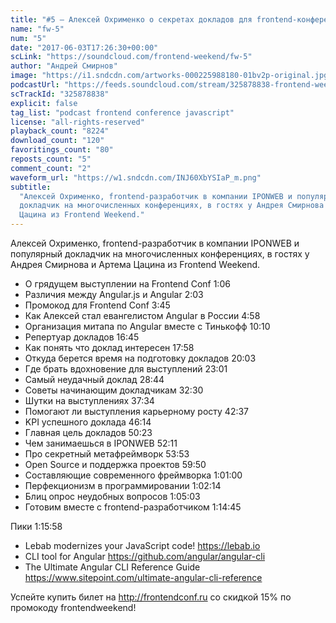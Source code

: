 ```yaml
---
title: "#5 – Алексей Охрименко о секретах докладов для frontend-конференций"
name: "fw-5"
num: "5"
date: "2017-06-03T17:26:30+00:00"
scLink: "https://soundcloud.com/frontend-weekend/fw-5"
author: "Андрей Смирнов"
image: "https://i1.sndcdn.com/artworks-000225988180-01bv2p-original.jpg"
podcastUrl: "https://feeds.soundcloud.com/stream/325878838-frontend-weekend-fw-5.m4a"
scTrackId: "325878838"
explicit: false
tag_list: "podcast frontend conference javascript"
license: "all-rights-reserved"
playback_count: "8224"
download_count: "120"
favoritings_count: "80"
reposts_count: "5"
comment_count: "2"
waveform_url: "https://w1.sndcdn.com/INJ60XbYSIaP_m.png"
subtitle:
  "Алексей Охрименко, frontend-разработчик в компании IPONWEB и популярный
  докладчик на многочисленных конференциях, в гостях у Андрея Смирнова и Артема
  Цацина из Frontend Weekend."
---
```


Алексей Охрименко, frontend-разработчик в компании IPONWEB и популярный
докладчик на многочисленных конференциях, в гостях у Андрея Смирнова и Артема
Цацина из Frontend Weekend.

- О грядущем выступлении на Frontend Conf 1:06
- Различия между Angular.js и Angular 2:03
- Промокод для Frontend Conf 3:45
- Как Алексей стал евангелистом Angular в России 4:58
- Организация митапа по Angular вместе с Тинькофф
  <timecode sec="610">10:10</timecode>
- Репертуар докладов <timecode sec="1005">16:45</timecode>
- Как понять что доклад интересен <timecode sec="1078">17:58</timecode>
- Откуда берется время на подготовку докладов
  <timecode sec="1203">20:03</timecode>
- Где брать вдохновение для выступлений <timecode sec="1381">23:01</timecode>
- Самый неудачный доклад <timecode sec="1724">28:44</timecode>
- Советы начинающим докладчикам <timecode sec="1950">32:30</timecode>
- Шутки на выступлениях <timecode sec="2254">37:34</timecode>
- Помогают ли выступления карьерному росту <timecode sec="2557">42:37</timecode>
- KPI успешного доклада <timecode sec="2774">46:14</timecode>
- Главная цель докладов <timecode sec="3023">50:23</timecode>
- Чем занимаешься в IPONWEB <timecode sec="3131">52:11</timecode>
- Про секретный метафреймворк <timecode sec="3233">53:53</timecode>
- Open Source и поддержка проектов <timecode sec="3590">59:50</timecode>
- Составляющие современного фреймворка <timecode sec="3660">1:01:00</timecode>
- Перфекционизм в программировании <timecode sec="3734">1:02:14</timecode>
- Блиц опрос неудобных вопросов <timecode sec="3903">1:05:03</timecode>
- Готовим вместе с frontend-разработчиком
  <timecode sec="4485">1:14:45</timecode>

Пики <timecode sec="4558">1:15:58</timecode>

- Lebab modernizes your JavaScript code! <https://lebab.io>
- CLI tool for Angular <https://github.com/angular/angular-cli>
- The Ultimate Angular CLI Reference Guide
  <https://www.sitepoint.com/ultimate-angular-cli-reference>

Успейте купить билет на <http://frontendconf.ru> со скидкой 15% по промокоду
frontendweekend!
